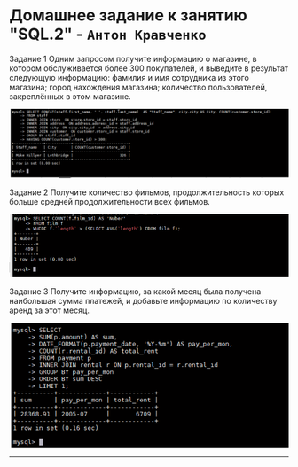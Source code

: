 # Домашнее задание к занятию "SQL.2" - `Антон Кравченко`

Задание 1
Одним запросом получите информацию о магазине, в котором обслуживается более 300 покупателей, и выведите в результат следующую информацию:
фамилия и имя сотрудника из этого магазина;
город нахождения магазина;
количество пользователей, закреплённых в этом магазине.


![Screenshot Lesson 1](https://github.com/Anton-rus/Homework-Git-AKravchenko/blob/main/lessons_screenshots/SQL2-1.png)



Задание 2
Получите количество фильмов, продолжительность которых больше средней продолжительности всех фильмов.

![Screenshot Lesson 1](https://github.com/Anton-rus/Homework-Git-AKravchenko/blob/main/lessons_screenshots/SQL2-2.png)


Задание 3
Получите информацию, за какой месяц была получена наибольшая сумма платежей, и добавьте информацию по количеству аренд за этот месяц.


![Screenshot Lesson 1](https://github.com/Anton-rus/Homework-Git-AKravchenko/blob/main/lessons_screenshots/SQL2-3.png)


---
